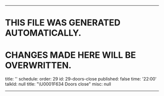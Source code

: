 ----

# THIS FILE WAS GENERATED AUTOMATICALLY.
# CHANGES MADE HERE WILL BE OVERWRITTEN.

title: ''
schedule:
  order: 29
  id: 29-doors-close
  published: false
  time: '22:00'
  talkId: null
  title: "\U0001F634 Doors close"
  misc: null

----

